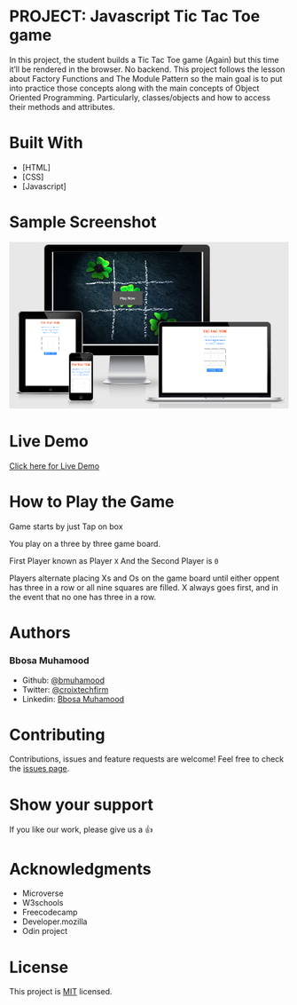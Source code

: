 # PROJECT: Javascript Tic Tac Toe game

In this project, the student builds a Tic Tac Toe game (Again) but this time it’ll be rendered in the browser. No backend. This project follows the lesson about Factory Functions and The Module Pattern so the main goal is to put into practice those concepts along with the main concepts of Object Oriented Programming. Particularly, classes/objects and how to access their methods and attributes.

# Built With

- [HTML]
- [CSS]
- [Javascript]

# Sample Screenshot

<p align="center">
  <img src="images/screenshot.png" width="850" title="Screenshot">
</p>

# Live Demo
[Click here for Live Demo](https://fervent-ramanujan-781172.netlify.app)

# How to Play the Game
Game starts by just Tap on box

You play on a three by three game board.

First Player known as Player `X`
And the Second Player is `0`

Players alternate placing Xs and Os on the game board until either oppent has three in a row or all nine squares are filled. X always goes first, and in the event that no one has three in a row.

# Authors

### Bbosa Muhamood
- Github: [@bmuhamood](https://github.com/bmuhamood)
- Twitter: [@croixtechfirm](https://twitter.com/croixtechfirm)
- Linkedin: [Bbosa Muhamood](https://www.linkedin.com/in/bbosa-muhamood-06845576/)

# Contributing
Contributions, issues and feature requests are welcome!
Feel free to check the [issues page](https://github.com/bmuhamood/Javascript-TicTacToe/issues).

# Show your support
If you like our work, please give us a :+1:

# Acknowledgments
- Microverse
- W3schools
- Freecodecamp
- Developer.mozilla
- Odin project

# License
This project is [MIT](https://opensource.org/licenses/MIT) licensed.
